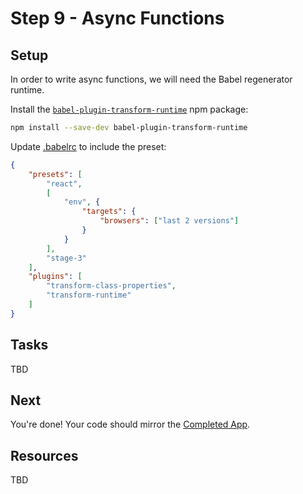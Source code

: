 # Step 9 - Async Functions

## Setup

In order to write async functions, we will need the Babel regenerator runtime.

Install the [`babel-plugin-transform-runtime`](https://babeljs.io/docs/plugins/transform-runtime/) npm package:

```sh
npm install --save-dev babel-plugin-transform-runtime
```

Update [.babelrc](.babelrc) to include the preset:

```json
{
    "presets": [
        "react",
        [
            "env", {
                "targets": {
                    "browsers": ["last 2 versions"]
                }
            }
        ],
        "stage-3"
    ],
    "plugins": [
        "transform-class-properties",
        "transform-runtime"
    ]
}
```

## Tasks

TBD

## Next

You're done! Your code should mirror the [Completed App](../final/).

## Resources

TBD
